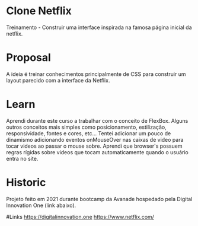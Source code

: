 # Clone Netflix

Treinamento - Construir uma interface inspirada na famosa página inicial da netflix.

# Proposal
A ideia é treinar conhecimentos principalmente de CSS para construir um layout parecido com a interface da Netflix.

# Learn
Aprendi durante este curso a trabalhar com o conceito de FlexBox. Alguns outros conceitos mais simples como posicionamento, estilização, responsividade, fontes e cores, etc...
Tentei adicionar um pouco de dinamismo adicionando eventos onMouseOver nas caixas de video para tocar videos ao passar o mouse sobre.
Aprendi que browser's possuem regras rígidas sobre videos que tocam automaticamente quando o usuário entra no site.

# Historic
Projeto feito em 2021 durante bootcamp da Avanade hospedado pela Digital Innovation One (link abaixo).

#Links
https://digitalinnovation.one
https://www.netflix.com/
